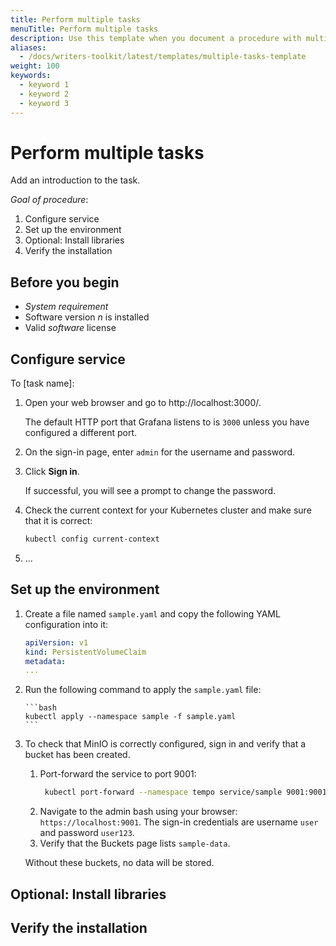 ```yaml
---
title: Perform multiple tasks
menuTitle: Perform multiple tasks
description: Use this template when you document a procedure with multiple task topics.
aliases:
  - /docs/writers-toolkit/latest/templates/multiple-tasks-template
weight: 100
keywords:
  - keyword 1
  - keyword 2
  - keyword 3
---
```

<!-- For more information about how to populate front matter, see [Topic front matter]({{< relref "../../front-matter/" >}}). -->

# Perform multiple tasks

<!-- The task title is required. The task title succinctly describes the goal to accomplish, as the result of following the instructions. The task title contains a verb and an object. For example: Create a dashboard -->

Add an introduction to the task.
 
<!-- The introduction is required. Add an introduction to describe what the task is and why it’s important to the user. What is the goal the user accomplishes with this task and in what context would it be used? 

Use this template for procedures that contain a series of related tasks. If you only have one task, start from the [task-template.md](https://github.com/grafana/writers-toolkit/blob/main/docs/static/templates/task-template.md) file instead.

This section of a task topic can include conceptual material. However, limit conceptual information to only the tasks at hand.

If you write a long introduction, consider creating a concept topic. Next, write a shorter form of that concept in the task introduction, and link to the longer concept topic for more information.

Some procedures, such as configuring a data source, have more than one task to accomplish a goal. Summarize the overall procedures in the introduction using a numbered list. In the following example, each step matches a task section heading.
Replace any text in _italics_ with content for your procedure.
-->

_Goal of procedure_:

1. Configure service
1. Set up the environment
1. Optional: Install libraries
1. Verify the installation

## Before you begin

- _System requirement_
- Software version _n_ is installed
- Valid _software_ license

<!-- This section is optional. Use it to identify any prerequisite conditions (such as a specific version, license, or system requirement), permissions, any necessary decision, or tasks to complete before proceeding. Sometimes you might want to include a tip, such as **Tip:** Run the commands within a screen session.

Replace any text in _italics_ with content for your procedure and remove or add lines as needed.

Write each prerequisite as a full sentence or sentence fragment, using parallel structures. 

If you have more than one task, include all prerequisites in this section. For example, if you have a page that configures a widget and several tasks have prerequisites, list all prerequisites in the Before you begin section. This way users can have everything they need before they start performing the tasks.

If you do not need this section, delete it. 
 -->

## Configure service

<!-- Optional: Add an introductory sentence to this task. For example, summarize the purpose of this task in relation to the overall procedure.    -->

To [task name]:
<!-- 
The stem sentence introduces the steps and provides a visual cue for users who scan content, and it lets them know that the steps are about to begin.
A stem sentence begins with the word 'To' and includes the name of the task.
If you want to provide additional information about a step, add it to a separate line and indent it.

For example: To build a dashboard: -->

1. Open your web browser and go to http://localhost:3000/.

   The default HTTP port that Grafana listens to is `3000` unless you have configured a different port.
   
1. On the sign-in page, enter `admin` for the username and password.
1. Click **Sign in**.

   If successful, you will see a prompt to change the password.

1. Check the current context for your Kubernetes cluster and make sure that it is correct:

   ```bash
   kubectl config current-context
   ```

1. ...
<!-- Numbered steps provide a directive to the user; they tell the user explicitly what to do. Format steps using 1. in Markdown so they get numbered automatically.

Write steps so that they contain one action, or possibly two related actions, such as _Copy and paste a value._ or _Save and quit the program._

If a sentence does not tell the reader to do something, then it is not a step.

To add context that is directly related to a step, or to add a code block, indent it underneath the step. Doing so properly scopes the added information to the step. 
-->

## Set up the environment

<!-- This section provides an example of nested steps with code blocks. -->

1. Create a file named `sample.yaml` and copy the following YAML configuration into it:

    ```yaml
    apiVersion: v1
    kind: PersistentVolumeClaim
    metadata:
    ... 
    ```
 1. Run the following command to apply the `sample.yaml` file:
 
        ```bash
        kubectl apply --namespace sample -f sample.yaml
        ```
  1. To check that MinIO is correctly configured, sign in and verify that a bucket has been created.
  
     1.  Port-forward the service to port 9001:
         ```bash
          kubectl port-forward --namespace tempo service/sample 9001:9001
          ```
     1. Navigate to the admin bash using your browser: `https://localhost:9001`. The sign-in credentials are username `user` and password `user123`.
     1. Verify that the Buckets page lists `sample-data`.
     
     Without these buckets, no data will be stored.


## Optional: Install libraries
<!-- Optional: If a task is not required but provides additional features, you can mark that section as optional and describe when it should be completed. If this section is not needed, delete it.
-->

## Verify the installation

 <!-- 
 Optional: Use this section if you have more than one task that needs to be performed. Otherwise, delete this section. 
 
 Consider adding a verification section so users can validate the outcome of the tasks. 
 -->